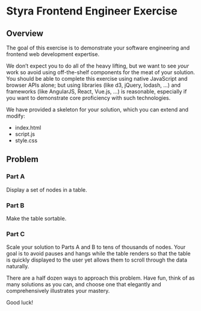 # Styra Frontend Engineer Exercise

## Overview

The goal of this exercise is to demonstrate your software engineering and
frontend web development expertise.

We don’t expect you to do all of the heavy lifting, but we want to see _your_
work so avoid using off-the-shelf components for the meat of your solution. You
should be able to complete this exercise using native JavaScript and browser
APIs alone; but using libraries (like d3, jQuery, lodash, ...) and frameworks
(like AngularJS, React, Vue.js, ...) is reasonable, especially if you want to
demonstrate core proficiency with such technologies.

We have provided a skeleton for your solution, which you can extend and modify:

  - index.html
  - script.js
  - style.css

## Problem

### Part A

Display a set of nodes in a table.

### Part B

Make the table sortable.

### Part C

Scale your solution to Parts A and B to tens of thousands of nodes. Your goal is
to avoid pauses and hangs while the table renders so that the table is quickly
displayed to the user yet allows them to scroll through the data naturally.

There are a half dozen ways to approach this problem. Have fun, think of as many
solutions as you can, and choose one that elegantly and comprehensively
illustrates your mastery.

Good luck!
